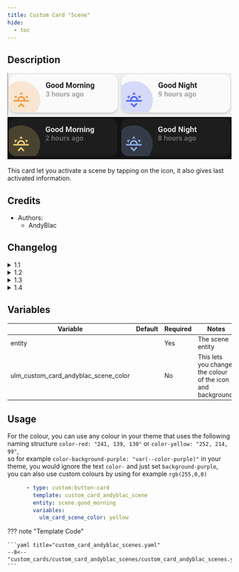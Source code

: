 ```yaml
---
title: Custom Card "Scene"
hide:
  - toc
---
```

<!-- markdownlint-disable MD046 -->

## Description

![example-image-light](../../assets/img/custom_card_andyblac_scene/custom_card_andyblac_scene_light.png)
![example-image-dark](../../assets/img/custom_card_andyblac_scene/custom_card_andyblac_scene_dark.png)

This card let you activate a scene by tapping on the icon, it also gives last activated information.

## Credits

- Authors:
    - AndyBlac

## Changelog

<details>
<summary>1.1</summary>
Initial release
</details>
<details>
<summary>1.2</summary>
Add ability to have actions on the icon and the card.
</details>
<details>
<summary>1.3</summary>
Fix card info text layout, and add unavailable indicator.
</details>
<details>
<summary>1.4</summary>
add support for custom colours by using `rgb()`
</details>

## Variables

| Variable                             | Default | Required    | Notes                                                       |
|--------------------------------------|---------|-------------|-------------------------------------------------------------|
| entity                               |         | Yes         | The scene entity                                            |
| ulm_custom_card_andyblac_scene_color |         | No          | This lets you change the colour of the icon and background. |

## Usage

For the colour, you can use any colour in your theme that uses the following naming structure `color-red: "241, 139, 130"` or `color-yellow: "252, 214, 99"`,</br>
so for example `color-background-purple: "var(--color-purple)"` in your theme, you would ignore the text `color-` and just set `background-purple`,</br>
you can also use custom colours by using for example `rgb(255,0,0)`

```yaml
      - type: custom:button-card
        template: custom_card_andyblac_scene
        entity: scene.good_morning
        variables:
          ulm_card_scene_color: yellow
```

??? note "Template Code"

    ```yaml title="custom_card_andyblac_scenes.yaml"
    --8<-- "custom_cards/custom_card_andyblac_scenes/custom_card_andyblac_scenes.yaml"
    ```
